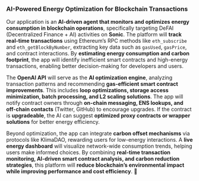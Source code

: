 ### **AI-Powered Energy Optimization for Blockchain Transactions**

Our application is an **AI-driven agent that monitors and optimizes energy consumption in blockchain operations**, specifically targeting DeFAI (Decentralized Finance + AI) activities on **Sonic**. The platform will **track real-time transactions** using Ethereum’s RPC methods like `eth_subscribe` and `eth_getBlockByNumber`, extracting key data such as `gasUsed`, `gasPrice`, and contract interactions. By **estimating energy consumption and carbon footprint**, the app will identify inefficient smart contracts and high-energy transactions, enabling better decision-making for developers and users.

The **OpenAI API** will serve as the **AI optimization engine**, analyzing transaction patterns and recommending **gas-efficient smart contract improvements**. This includes **loop optimizations, storage access minimization, batch processing, and L2 scaling solutions**. The app will notify contract owners through **on-chain messaging, ENS lookups, and off-chain contacts** (Twitter, GitHub) to encourage upgrades. If the contract is **upgradeable**, the AI can suggest **optimized proxy contracts or wrapper solutions** for better energy efficiency.

Beyond optimization, the app can integrate **carbon offset mechanisms** via protocols like KlimaDAO, rewarding users for low-energy interactions. A **live energy dashboard** will visualize network-wide consumption trends, helping users make informed choices. By combining **real-time transaction monitoring, AI-driven smart contract analysis, and carbon reduction strategies**, this platform will **reduce blockchain’s environmental impact while improving performance and cost efficiency**. 🚀
